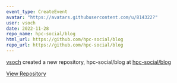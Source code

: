 ```yaml
---
event_type: CreateEvent
avatar: "https://avatars.githubusercontent.com/u/814322?"
user: vsoch
date: 2022-11-28
repo_name: hpc-social/blog
html_url: https://github.com/hpc-social/blog
repo_url: https://github.com/hpc-social/blog
---
```


<a href='https://github.com/vsoch' target='_blank'>vsoch</a> created a new repository, hpc-social/blog at <a href='https://github.com/hpc-social/blog' target='_blank'>hpc-social/blog</a>

<a href='https://github.com/hpc-social/blog' target='_blank'>View Repository</a>